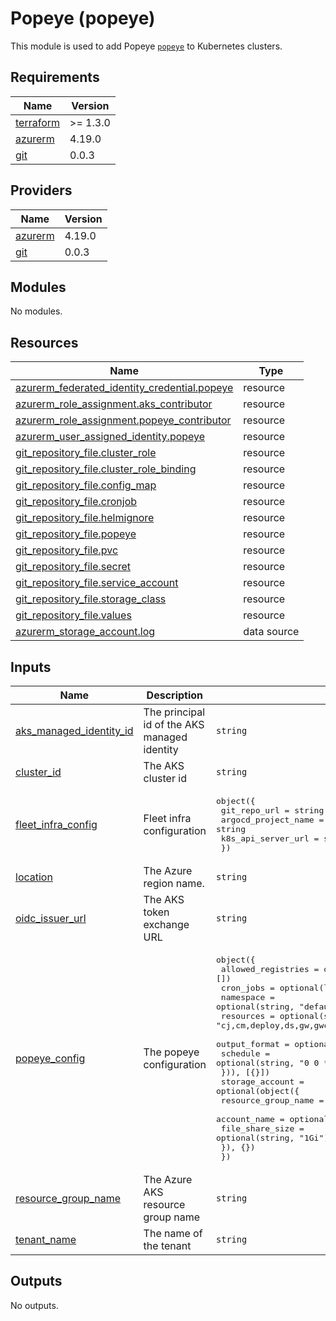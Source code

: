 # Popeye (popeye)

This module is used to add Popeye [`popeye`](https://github.com/derailed/popeye) to Kubernetes clusters.

## Requirements

| Name | Version |
|------|---------|
| <a name="requirement_terraform"></a> [terraform](#requirement\_terraform) | >= 1.3.0 |
| <a name="requirement_azurerm"></a> [azurerm](#requirement\_azurerm) | 4.19.0 |
| <a name="requirement_git"></a> [git](#requirement\_git) | 0.0.3 |

## Providers

| Name | Version |
|------|---------|
| <a name="provider_azurerm"></a> [azurerm](#provider\_azurerm) | 4.19.0 |
| <a name="provider_git"></a> [git](#provider\_git) | 0.0.3 |

## Modules

No modules.

## Resources

| Name | Type |
|------|------|
| [azurerm_federated_identity_credential.popeye](https://registry.terraform.io/providers/hashicorp/azurerm/4.19.0/docs/resources/federated_identity_credential) | resource |
| [azurerm_role_assignment.aks_contributor](https://registry.terraform.io/providers/hashicorp/azurerm/4.19.0/docs/resources/role_assignment) | resource |
| [azurerm_role_assignment.popeye_contributor](https://registry.terraform.io/providers/hashicorp/azurerm/4.19.0/docs/resources/role_assignment) | resource |
| [azurerm_user_assigned_identity.popeye](https://registry.terraform.io/providers/hashicorp/azurerm/4.19.0/docs/resources/user_assigned_identity) | resource |
| [git_repository_file.cluster_role](https://registry.terraform.io/providers/xenitab/git/0.0.3/docs/resources/repository_file) | resource |
| [git_repository_file.cluster_role_binding](https://registry.terraform.io/providers/xenitab/git/0.0.3/docs/resources/repository_file) | resource |
| [git_repository_file.config_map](https://registry.terraform.io/providers/xenitab/git/0.0.3/docs/resources/repository_file) | resource |
| [git_repository_file.cronjob](https://registry.terraform.io/providers/xenitab/git/0.0.3/docs/resources/repository_file) | resource |
| [git_repository_file.helmignore](https://registry.terraform.io/providers/xenitab/git/0.0.3/docs/resources/repository_file) | resource |
| [git_repository_file.popeye](https://registry.terraform.io/providers/xenitab/git/0.0.3/docs/resources/repository_file) | resource |
| [git_repository_file.pvc](https://registry.terraform.io/providers/xenitab/git/0.0.3/docs/resources/repository_file) | resource |
| [git_repository_file.secret](https://registry.terraform.io/providers/xenitab/git/0.0.3/docs/resources/repository_file) | resource |
| [git_repository_file.service_account](https://registry.terraform.io/providers/xenitab/git/0.0.3/docs/resources/repository_file) | resource |
| [git_repository_file.storage_class](https://registry.terraform.io/providers/xenitab/git/0.0.3/docs/resources/repository_file) | resource |
| [git_repository_file.values](https://registry.terraform.io/providers/xenitab/git/0.0.3/docs/resources/repository_file) | resource |
| [azurerm_storage_account.log](https://registry.terraform.io/providers/hashicorp/azurerm/4.19.0/docs/data-sources/storage_account) | data source |

## Inputs

| Name | Description | Type | Default | Required |
|------|-------------|------|---------|:--------:|
| <a name="input_aks_managed_identity_id"></a> [aks\_managed\_identity\_id](#input\_aks\_managed\_identity\_id) | The principal id of the AKS managed identity | `string` | n/a | yes |
| <a name="input_cluster_id"></a> [cluster\_id](#input\_cluster\_id) | The AKS cluster id | `string` | n/a | yes |
| <a name="input_fleet_infra_config"></a> [fleet\_infra\_config](#input\_fleet\_infra\_config) | Fleet infra configuration | <pre>object({<br/>    git_repo_url        = string<br/>    argocd_project_name = string<br/>    k8s_api_server_url  = string<br/>  })</pre> | n/a | yes |
| <a name="input_location"></a> [location](#input\_location) | The Azure region name. | `string` | n/a | yes |
| <a name="input_oidc_issuer_url"></a> [oidc\_issuer\_url](#input\_oidc\_issuer\_url) | The AKS token exchange URL | `string` | n/a | yes |
| <a name="input_popeye_config"></a> [popeye\_config](#input\_popeye\_config) | The popeye configuration | <pre>object({<br/>    allowed_registries = optional(list(string), [])<br/>    cron_jobs = optional(list(object({<br/>      namespace     = optional(string, "default")<br/>      resources     = optional(string, "cj,cm,deploy,ds,gw,gwc,gwr,hpa,ing,job,np,pdb,po,pv,pvc,ro,rb,sa,sec,sts,svc")<br/>      output_format = optional(string, "html")<br/>      schedule      = optional(string, "0 0 * * 1")<br/>    })), [{}])<br/>    storage_account = optional(object({<br/>      resource_group_name = optional(string, "")<br/>      account_name        = optional(string, "")<br/>      file_share_size     = optional(string, "1Gi")<br/>    }), {})<br/>  })</pre> | `{}` | no |
| <a name="input_resource_group_name"></a> [resource\_group\_name](#input\_resource\_group\_name) | The Azure AKS resource group name | `string` | n/a | yes |
| <a name="input_tenant_name"></a> [tenant\_name](#input\_tenant\_name) | The name of the tenant | `string` | n/a | yes |

## Outputs

No outputs.
